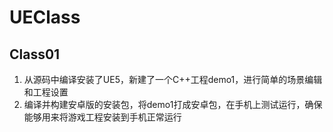# UEClass

## Class01
1. 从源码中编译安装了UE5，新建了一个C++工程demo1，进行简单的场景编辑和工程设置
2. 编译并构建安卓版的安装包，将demo1打成安卓包，在手机上测试运行，确保能够用来将游戏工程安装到手机正常运行
